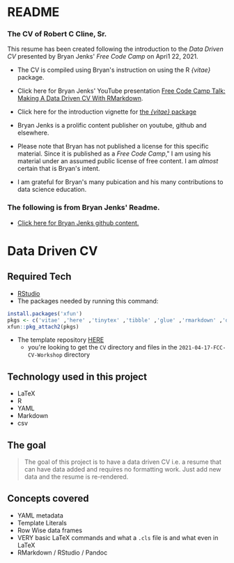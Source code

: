 # README

### The CV of Robert C Cline, Sr.  

This resume has been created following the introduction to the *Data Driven CV* presented by Bryan Jenks' *Free Code Camp* on Apri1 22, 2021.
* The CV is compiled using Bryan's instruction on using the R *{vitae}* package.

* Click here for Bryan Jenks' YouTube presentation [Free Code Camp Talk: Making A Data Driven CV With RMarkdown](https://www.youtube.com/watch?v=cMlRAiQUdD8&t=76s).  

* Click here for the introduction  vignette for [the *{vitae}* package](https://cran.r-project.org/web/packages/vitae/vignettes/vitae.html)

* Bryan Jenks is a prolific content publisher on youtube, github and elsewhere.  

* Please note that Bryan has not published a license for this specific material.  Since it is published as a *Free Code Camp*," I am using his material under an assumed public license of free content.  I am *almost* certain that is Bryan's intent.  

* I am grateful for Bryan's many pubication and his many contributions to data science education.  


### The following is from Bryan Jenks' Readme. 
* [Click here for Bryan Jenks github content.](https://github.com/BryanJenksCommunity/Talks.git) 

# Data Driven CV


## Required Tech

- [RStudio](https://www.rstudio.com/products/rstudio/download/#download)
- The packages needed by running this command:

```r
install.packages('xfun')
pkgs <- c('vitae' ,'here' ,'tinytex' ,'tibble' ,'glue' ,'rmarkdown' ,'dpylr', 'readr' ,'yaml')
xfun::pkg_attach2(pkgs)
```

- The template repository [HERE](https://github.com/BryanJenksCommunity/Talks)
    - you're looking to get the `CV` directory and files in the `2021-04-17-FCC-CV-Workshop` directory

## Technology used in this project

- LaTeX
- R
- YAML
- Markdown
- csv

## The goal

> The goal of this project is to have a data driven CV i.e. a resume that can have data added and requires no formatting work. Just add new data and the resume is re-rendered.

## Concepts covered

- YAML metadata
- Template Literals
- Row Wise data frames
- VERY basic LaTeX commands and what a `.cls` file is and what even in LaTeX
- RMarkdown / RStudio / Pandoc


